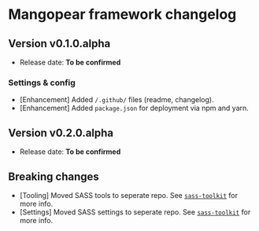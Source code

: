# Mangopear framework changelog

## Version v0.1.0.alpha

* Release date: **To be confirmed**

### Settings & config

* [Enhancement] Added `/.github/` files (readme, changelog).
* [Enhancement] Added `package.json` for deployment via npm and yarn.





## Version v0.2.0.alpha

* Release date: **To be confirmed**

## Breaking changes

* [Tooling] Moved SASS tools to seperate repo. See [`sass-toolkit`](https://github.com/mangopear-framework/sass-toolkit) for more info.
* [Settings] Moved SASS settings to seperate repo. See [`sass-toolkit`](https://github.com/mangopear-framework/sass-toolkit) for more info.